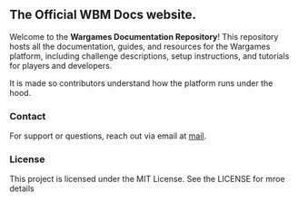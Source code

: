 ## The Official WBM Docs website.

Welcome to the **Wargames Documentation Repository**! This repository hosts all the documentation, guides, and resources for the Wargames platform, including challenge descriptions, setup instructions, and tutorials for players and developers.

It is made so contributors understand how the platform runs under the hood.


### Contact
For support or questions, reach out via email at [mail](mailto:contact@batamladen.com).


### License
This project is licensed under the MIT License. See the LICENSE for mroe details